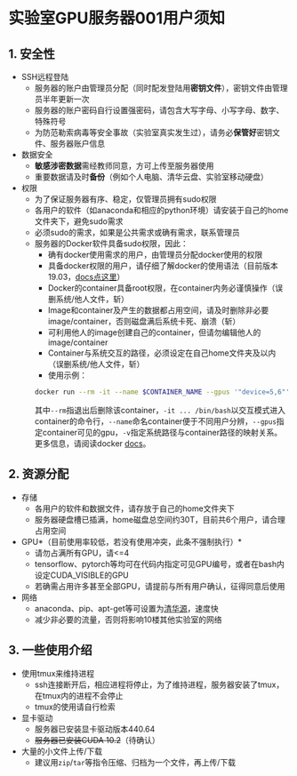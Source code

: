 # 实验室GPU服务器001用户须知
## 1. **安全性**
- SSH远程登陆
    - 服务器的账户由管理员分配（同时配发登陆用**密钥文件**），密钥文件由管理员半年更新一次
    - 服务器的账户密码自行设置强密码，请包含大写字母、小写字母、数字、特殊符号
    - 为防范勒索病毒等安全事故（实验室真实发生过），请务必**保管好**密钥文件、服务器账户信息
- 数据安全
    - **敏感涉密数据**需经教师同意，方可上传至服务器使用
    - 重要数据请及时**备份**（例如个人电脑、清华云盘、实验室移动硬盘）
- 权限
    - 为了保证服务器有序、稳定，仅管理员拥有sudo权限
    - 各用户的软件（如anaconda和相应的python环境）请安装于自己的home文件夹下，避免sudo需求
    - 必须sudo的需求，如果是公共需求或确有需求，联系管理员
    - 服务器的Docker软件具备sudo权限，因此：
        - 确有docker使用需求的用户，由管理员分配docker使用的权限
        - 具备docker权限的用户，请仔细了解docker的使用语法（目前版本19.03，[docs点这里](https://docs.docker.com/get-started/)）
        - Docker的container具备root权限，在container内务必谨慎操作（误删系统/他人文件，斩）
        - Image和container及产生的数据都占用空间，请及时删除非必要image/container，否则磁盘满后系统卡死、崩溃（斩）
        - 可利用他人的image创建自己的container，但请勿编辑他人的image/container
        - Container与系统交互的路径，必须设定在自己home文件夹及以内（误删系统/他人文件，斩）
        - 使用示例：
        ```Bash
        docker run --rm -it --name $CONTAINER_NAME --gpus '"device=5,6"' -v /home/example_user/:/mnt $IMAGE_NAME /bin/bash
        ```
        其中`--rm`指退出后删除该container，`-it ... /bin/bash`以交互模式进入container的命令行，`--name`命名container便于不同用户分辨，`--gpus`指定container可见的gpu，`-v`指定系统路径与container路径的映射关系。更多信息，请阅读docker [docs](https://docs.docker.com/get-started/)。
## 2. **资源分配**
- 存储
    - 各用户的软件和数据文件，请存放于自己的home文件夹下
    - 服务器硬盘槽已插满，home磁盘总空间约30T，目前共6个用户，请合理占用空间
- GPU*（目前使用率较低，若没有使用冲突，此条不强制执行）*
    - 请勿占满所有GPU，请<=4
    - tensorflow、pytorch等均可在代码内指定可见GPU编号，或者在bash内设定CUDA_VISIBLE的GPU
    - 若确需占用许多甚至全部GPU，请提前与所有用户确认，征得同意后使用
- 网络
    - anaconda、pip、apt-get等可设置为[清华源](https://mirrors.tuna.tsinghua.edu.cn/)，速度快
    - 减少非必要的流量，否则将影响10楼其他实验室的网络
## **3. 一些使用介绍**
- 使用tmux来维持进程
    - ssh连接断开后，相应进程将停止，为了维持进程，服务器安装了tmux，在tmux内的进程不会停止
    - tmux的使用请自行检索
- 显卡驱动
    - 服务器已安装显卡驱动版本440.64
    - ~~服务器已安装CUDA 10.2~~（待确认）
- 大量的小文件上传/下载
    - 建议用`zip`/`tar`等指令压缩、归档为一个文件，再上传/下载

